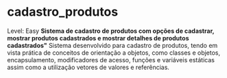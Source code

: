 # cadastro_produtos
Level: Easy
**Sistema de cadastro de produtos com opções de cadastrar, mostrar produtos cadastrados e mostrar detalhes de produtos cadastrados"**
Sistema desenvolvido para cadastro de produtos, tendo em vista prática de conceitos de orientação a objetos, como classes e objetos, encapsulamento, modificadores de acesso, funções e variáveis estáticas assim como a utilização vetores de valores e referências.
